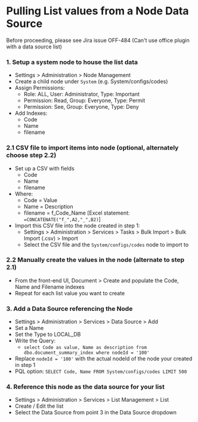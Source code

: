 # Pulling List values from a Node Data Source

Before proceeding, please see Jira issue OFF-484 (Can't use office plugin with a data source list)

### 1. Setup a system node to house the list data
* Settings > Administration > Node Management<br>
* Create a child node under `System` (e.g. System/configs/codes)
* Assign Permissions:
  - Role: ALL, User: Administrator, Type: Important
  - Permission: Read, Group: Everyone, Type: Permit
  - Permission: See, Group: Everyone, Type: Deny<br>
* Add Indexes:
  - Code
  - Name
  - filename

### 2.1 CSV file to import items into node (optional, alternately choose step 2.2)
* Set up a CSV with fields
  - Code
  - Name
  - filename
* Where:
  - Code = Value
  - Name = Description
  - filename = f_Code_Name [Excel statement: `=CONCATENATE("f_",A2,"_",B2)`]
* Import this CSV file into the node created in step 1:
  - Settings > Administration > Services > Tasks > Bulk Import > Bulk Import (.csv) > Import
  - Select the CSV file and the `System/configs/codes` node to import to

### 2.2 Manually create the values in the node (alternate to step 2.1)
* From the front-end UI, Document > Create and populate the Code, Name and Filename indexes
* Repeat for each list value you want to create

### 3. Add a Data Source referencing the Node
* Settings > Administration > Services > Data Source > Add
* Set a Name
* Set the Type to LOCAL_DB
* Write the Query:
  - `select Code as value, Name as description from dbo.document_summary_index where nodeId = '100'`
* Replace `nodeId = '100'` with the actual nodeId of the node your created in step 1
* PQL option: `SELECT Code, Name FROM System/configs/codes LIMIT 500`

### 4. Reference this node as the data source for your list
* Settings > Administration > Services > List Management > List
* Create / Edit the list
* Select the Data Source from point 3 in the Data Source dropdown
